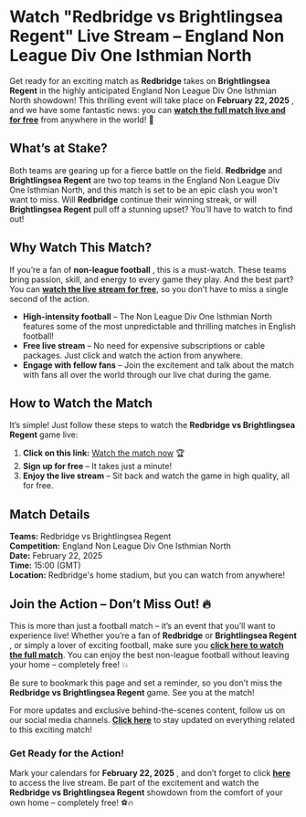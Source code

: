 # Watch "Redbridge vs Brightlingsea Regent" Live Stream – England Non League Div One Isthmian North

Get ready for an exciting match as **Redbridge** takes on **Brightlingsea Regent** in the highly anticipated England Non League Div One Isthmian North showdown! This thrilling event will take place on **February 22, 2025** , and we have some fantastic news: you can **[watch the full match live and for free](https://tinyurl.com/livestreamfreeo?st=Redbridge+vs+Brightlingsea+Regent&si=gh)** from anywhere in the world! 🎉

## What’s at Stake?

Both teams are gearing up for a fierce battle on the field. **Redbridge** and **Brightlingsea Regent** are two top teams in the England Non League Div One Isthmian North, and this match is set to be an epic clash you won't want to miss. Will **Redbridge** continue their winning streak, or will **Brightlingsea Regent** pull off a stunning upset? You’ll have to watch to find out!

## Why Watch This Match?

If you’re a fan of **non-league football** , this is a must-watch. These teams bring passion, skill, and energy to every game they play. And the best part? You can **[watch the live stream for free](https://tinyurl.com/livestreamfreeo?st=Redbridge+vs+Brightlingsea+Regent&si=gh)**, so you don’t have to miss a single second of the action.

- **High-intensity football** – The Non League Div One Isthmian North features some of the most unpredictable and thrilling matches in English football!
- **Free live stream** – No need for expensive subscriptions or cable packages. Just click and watch the action from anywhere.
- **Engage with fellow fans** – Join the excitement and talk about the match with fans all over the world through our live chat during the game.

## How to Watch the Match

It’s simple! Just follow these steps to watch the **Redbridge vs Brightlingsea Regent** game live:

1. **Click on this link:** [Watch the match now](https://tinyurl.com/livestreamfreeo?st=Redbridge+vs+Brightlingsea+Regent&si=gh) 🏆
2. **Sign up for free** – It takes just a minute!
3. **Enjoy the live stream** – Sit back and watch the game in high quality, all for free.

## Match Details

**Teams:** Redbridge vs Brightlingsea Regent  
**Competition:** England Non League Div One Isthmian North  
**Date:** February 22, 2025  
**Time:** 15:00 (GMT)  
**Location:** Redbridge's home stadium, but you can watch from anywhere!

## Join the Action – Don’t Miss Out! 🔥

This is more than just a football match – it’s an event that you’ll want to experience live! Whether you’re a fan of **Redbridge** or **Brightlingsea Regent** , or simply a lover of exciting football, make sure you **[click here to watch the full match](https://tinyurl.com/livestreamfreeo?st=Redbridge+vs+Brightlingsea+Regent&si=gh)**. You can enjoy the best non-league football without leaving your home – completely free! 💥

Be sure to bookmark this page and set a reminder, so you don’t miss the **Redbridge vs Brightlingsea Regent** game. See you at the match!

For more updates and exclusive behind-the-scenes content, follow us on our social media channels. **[Click here](https://tinyurl.com/livestreamfreeo?st=Redbridge+vs+Brightlingsea+Regent&si=gh)** to stay updated on everything related to this exciting match!

### Get Ready for the Action!

Mark your calendars for **February 22, 2025** , and don’t forget to click **[here](https://tinyurl.com/livestreamfreeo?st=Redbridge+vs+Brightlingsea+Regent&si=gh)** to access the live stream. Be part of the excitement and watch the **Redbridge vs Brightlingsea Regent** showdown from the comfort of your own home – completely free! ⚽🔥

